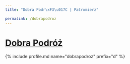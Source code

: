 ```yaml
---
title: "Dobra Podr\xF3\u017C | Patromierz"

permalink: /dobrapodroz
---
```


# [Dobra Podróż](https://patronite.pl/dobrapodroz)

{% include profile.md name="dobrapodroz" prefix="d" %}
